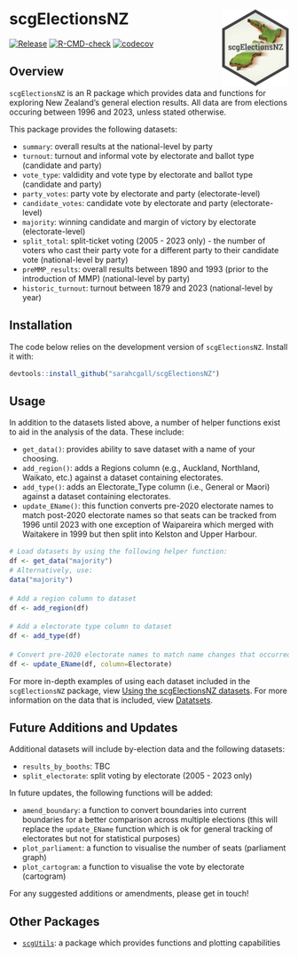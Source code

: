 scgElectionsNZ <a href="https://github.com/sarahcgall/scgElectionsNZ"><img src="man/figures/logo.png" align="right" height="138" alt="" /></a>
================
<!-- badges: start -->
[![Release](https://img.shields.io/badge/Release-development%20version%200&#46;0&#46;1-1c75bc)](https://github.com/sarahcgall/scgElectionsNZ/blob/master/NEWS.md)
[![R-CMD-check](https://github.com/sarahcgall/scgElectionsNZ/actions/workflows/R-CMD-check.yaml/badge.svg)](https://github.com/sarahcgall/scgElectionsNZ/actions/workflows/R-CMD-check.yaml)
[![codecov](https://codecov.io/gh/sarahcgall/scgElectionsNZ/graph/badge.svg?token=KRX0FWHUAO)](https://codecov.io/gh/sarahcgall/scgElectionsNZ)
<!-- badges: end -->

## Overview

`scgElectionsNZ` is an R package which provides data and functions for
exploring New Zealand’s general election results. All data are from elections occuring between 1996 and 2023, unless stated otherwise.

This package provides the following datasets: 
* `summary`: overall results at the national-level by party
* `turnout`: turnout and informal vote by electorate and ballot type (candidate and party)
* `vote_type`: valdidity and vote type by electorate and ballot type (candidate and party)
* `party_votes`: party vote by electorate and party (electorate-level)
* `candidate_votes`: candidate vote by electorate and party (electorate-level)
* `majority`: winning candidate and margin of victory by electorate (electorate-level)
* `split_total`: split-ticket voting (2005 - 2023 only) - the number of voters who cast their party vote for a different party to their candidate vote (national-level by party)
* `preMMP_results`: overall results between 1890 and 1993 (prior to the introduction of MMP) (national-level by party)
* `historic_turnout`: turnout between 1879 and 2023 (national-level by year)

## Installation

The code below relies on the development version of `scgElectionsNZ`.
Install it with:

``` r
devtools::install_github("sarahcgall/scgElectionsNZ")
```

## Usage
In addition to the datasets listed above, a number of helper functions exist to aid in the analysis of the data. These include:
* `get_data()`: provides ability to save dataset with a name of your choosing.
* `add_region()`: adds a Regions column (e.g., Auckland, Northland, Waikato, etc.) against a dataset containing electorates.
* `add_type()`: adds an Electorate_Type column (i.e., General or Maori) against a dataset containing electorates.
* `update_EName()`: this function converts pre-2020 electorate names to match post-2020 electorate names so that seats can 
be tracked from 1996 until 2023 with one exception of Waipareira which merged with Waitakere in 1999 but then split into Kelston and Upper Harbour.

``` r
# Load datasets by using the following helper function:
df <- get_data("majority")
# Alternatively, use: 
data("majority")

# Add a region column to dataset
df <- add_region(df)

# Add a electorate type column to dataset
df <- add_type(df)

# Convert pre-2020 electorate names to match name changes that occurred in 2020
df <- update_EName(df, column=Electorate)
```

For more in-depth examples of using each dataset included in the `scgElectionsNZ` package, view 
[Using the scgElectionsNZ datasets](). For more information on the data that is included, view [Datatsets]().

## Future Additions and Updates
Additional datasets will include by-election data and the following datasets:
* `results_by_booths`: TBC 
* `split_electorate`: split voting by electorate (2005 - 2023 only)

In future updates, the following functions will be added:
* `amend_boundary`: a function to convert boundaries into current boundaries for a better comparison across multiple elections (this will replace the `update_EName`
function which is ok for general tracking of electorates but not for statistical purposes)
* `plot_parliament`: a function to visualise the number of seats (parliament graph)
* `plot_cartogram`: a function to visualise the vote by electorate (cartogram)

For any suggested additions or amendments, please get in touch!

## Other Packages
* [`scgUtils`](https://github.com/sarahcgall/scgUtils): a package which provides functions and plotting capabilities
